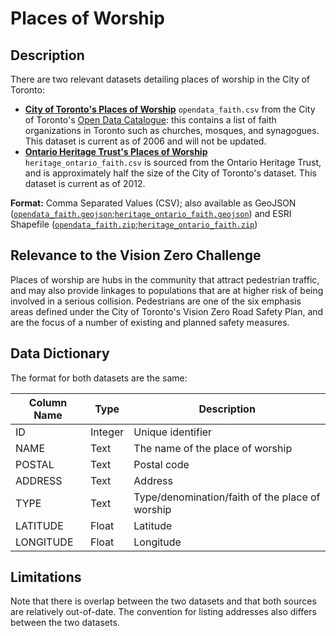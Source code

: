# Places of Worship 

## Description
There are two relevant datasets detailing places of worship in the City of Toronto:
- [**City of Toronto's Places of Worship**](opendata_faith.csv) `opendata_faith.csv` from the City of Toronto's [Open Data Catalogue](https://www.toronto.ca/city-government/data-research-maps/open-data/open-data-catalogue/#4b004922-424b-7860-9e06-2d4fd654daec): this contains a list of faith organizations in Toronto such as churches, mosques, and synagogues. This dataset is current as of 2006 and will not be updated. 
- [**Ontario Heritage Trust's Places of Worship**](heritage_ontario_faith.csv) `heritage_ontario_faith.csv` is sourced from the Ontario Heritage Trust, and is approximately half the size of the City of Toronto's dataset. This dataset is current as of 2012. 

**Format:** Comma Separated Values (CSV); also available as GeoJSON ([`opendata_faith.geojson`](opendata_faith.geojson);[`heritage_ontario_faith.geojson`](heritage_ontario_faith.geojson)) and ESRI Shapefile ([`opendata_faith.zip`](opendata_faith.zip);[`heritage_ontario_faith.zip`](heritage_ontario_faith.zip))

## Relevance to the Vision Zero Challenge
Places of worship are hubs in the community that attract pedestrian traffic, and may also provide linkages to populations that are at higher risk of being involved in a serious collision. Pedestrians are one of the six emphasis areas defined under the City of Toronto's Vision Zero Road Safety Plan, and are the focus of a number of existing and planned safety measures.

## Data Dictionary

The format for both datasets are the same:

| Column Name | Type | Description |
|-------------|------|-------------|
ID|Integer| Unique identifier
NAME| Text| The name of the place of worship
POSTAL| Text| Postal code
ADDRESS| Text| Address 
TYPE| Text| Type/denomination/faith of the place of worship
LATITUDE|Float|Latitude
LONGITUDE|Float|Longitude

## Limitations
Note that there is overlap between the two datasets and that both sources are relatively out-of-date. The convention for listing addresses also differs between the two datasets.
